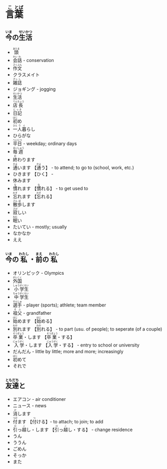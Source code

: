 # <ruby>言<rt>こ</rt>葉<rt>とば</rt></ruby>

## <ruby>今<rt>いま</rt>の<rt></rt>生<rt>せい</rt>活<rt>かつ</rt></ruby>

- <ruby>頭<rt>あたま</rt></ruby>
- <ruby>会<rt>かい</rt>話<rt>わ</rt></ruby> - conservation
- <ruby>作<rt>さく</rt>文<rt>ぶん</rt></ruby>
- クラスメイト
- <ruby>雑<rt>ざっ</rt>誌<rt>し</rt></ruby>
- ジョギング - jogging
- <ruby>生<rt>せい</rt>活<rt>かつ</rt></ruby>
- <ruby>店<rt>てん</rt>長<rt>ちょう</rt></ruby>
- <ruby>日記<rt>にっき</rt></ruby>
- <ruby>初<rt>はじ</rt>め</ruby>
- <ruby>一<rt>ひと</rt>人<rt>り</rt>暮<rt>ぐ</rt>らし</ruby>
- ひらがな
- <ruby>平<rt>へい</rt>日<rt>じつ</rt></ruby> - weekday; ordinary days
- <ruby>毎<rt>まい</rt>週<rt>しゅう</rt></ruby>
- <ruby>終<rt>お</rt>わります</ruby>
- <ruby>通<rt>かよ</rt>います</ruby> 【<ruby>通<rt>かよ</rt>う</ruby>】 - to attend; to go to (school, work, etc.)
- ひきます 【ひく】 -
- 休みます
- <ruby>慣<rt>な</rt>れます</ruby> 【<ruby>慣<rt>な</rt>れる</ruby>】 - to get used to
- <ruby>忘<rt>わす</rt>れます</ruby> 【<ruby>忘<rt>わす</rt>れる</ruby>】
- <ruby>散<rt>さん</rt>歩<rt>ぼ</rt>します</ruby>
- <ruby>寂<rt>さび</rt>しい</ruby>
- <ruby>眠<rt>ねむ</rt>い</ruby>
- たいてい - mostly; usually
- なかなか
- ええ

## <ruby>今<rt>いま</rt>の<rt></rt>私<rt>わたし</rt>・<rt></rt>前<rt>まえ</rt>の<rt></rt>私<rt>わたし</rt></ruby>

- オリンピック - Olympics
- <ruby>外<rt>がい</rt>国<rt>こく</rt></ruby>
- <ruby>小<rt>しゅう</rt>学<rt>がく</rt>生<rt>せい</rt></ruby>
- <ruby>中<rt>ちゅう</rt>学<rt>がく</rt>生<rt>せい</rt></ruby>
- <ruby>選<rt>せん</rt>手<rt>しゅ</rt></ruby> - player (sports); athlete; team member
- <ruby>祖<rt>そ</rt>父<rt>ふ</rt></ruby> - grandfather
- <ruby>始<rt>はじ</rt>めます</ruby> 【<ruby>始<rt>はじ</rt>める</ruby>】
- <ruby>別<rt>わか</rt>れます</ruby> 【<ruby>別<rt>わか</rt>れる</ruby>】 - to part (usu. of people); to seperate (of a couple)
- <ruby>卒<rt>そつ</rt>業<rt>ぎょう</rt>・します</ruby> 【<ruby>卒<rt>そつ</rt>業<rt>ぎょう</rt>・する</ruby>】
- <ruby>入<rt>にゅう</rt>学<rt>がく</rt>・します</ruby> 【<ruby>入<rt>にゅう</rt>学<rt>がく</rt>・する</ruby>】 - entry to school or university
- だんだん - little by little; more and more; increasingly
- <ruby>初<rt>はじ</rt>めて</ruby>
- それで

## <ruby>友<rt>とも</rt>達<rt>だち</rt>と</ruby>

- エアコン - air conditioner
- ニュース - news
- <ruby>消<rt>け</rt>します</ruby>
- <ruby>付<rt>つけ</rt>ます</ruby> 【<ruby>付<rt>つ</rt>ける</ruby>】- to attach; to join; to add
- <ruby>引<rt>ひ</rt>っ<rt></rt>越<rt>こ</rt>し・します</ruby> 【<ruby>引<rt>ひ</rt>っ<rt></rt>越<rt>こ</rt>し・する</ruby>】 - change residence
- うん
- ううん
- ごめん
- そっか
- また
